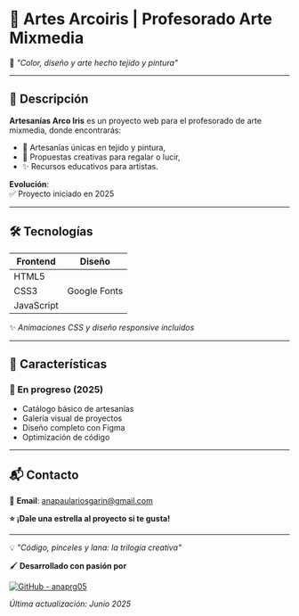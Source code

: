 # 🎨 Artes Arcoiris | Profesorado Arte Mixmedia  

🌈 *"Color, diseño y arte hecho tejido y pintura"*  

---

## 📌 **Descripción**  
**Artesanías Arco Iris** es un proyecto web para el profesorado de arte mixmedia, donde encontrarás:  
- 🧶 Artesanías únicas en tejido y pintura,  
- 🎁 Propuestas creativas para regalar o lucir,  
- ✨ Recursos educativos para artistas.  

**Evolución**:  
✅ Proyecto iniciado en 2025

---

## 🛠️ **Tecnologías**  

| **Frontend**       | **Diseño**       |  
|--------------------|------------------|  
| HTML5              |                  |  
| CSS3               | Google Fonts     |  
| JavaScript         |                  |  

✨ *Animaciones CSS y diseño responsive incluidos*  

---

## 🎨 **Características**  

### 🚧 En progreso (2025)  
- Catálogo básico de artesanías  
- Galería visual de proyectos 
- Diseño completo con Figma  
- Optimización de código    

---

## 📬 Contacto  

📧 **Email**: [anapaulariosgarin@gmail.com](mailto:anapaulariosgarin@gmail.com)  


**⭐ ¡Dale una estrella al proyecto si te gusta!**  

---  

💡 *"Código, pinceles y lana: la trilogía creativa"*  

🖌️ **Desarrollado con pasión por** 

[![GitHub - anaprg05](https://img.shields.io/badge/GitHub-anaprg05-c6e8e9?logo=github)](https://github.com/anaprg05)

*Última actualización: Junio 2025*
